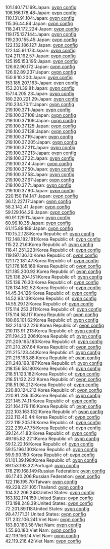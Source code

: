 101.140.171.169:Japan: [ovpn config](vpn/101_140_171_169.ovpn)  
106.166.178.48:Japan: [ovpn config](vpn/106_166_178_48.ovpn)  
110.131.91.104:Japan: [ovpn config](vpn/110_131_91_104.ovpn)  
115.36.44.84:Japan: [ovpn config](vpn/115_36_44_84.ovpn)  
118.241.172.224:Japan: [ovpn config](vpn/118_241_172_224.ovpn)  
119.175.137.144:Japan: [ovpn config](vpn/119_175_137_144.ovpn)  
119.230.155.45:Japan: [ovpn config](vpn/119_230_155_45.ovpn)  
122.132.186.127:Japan: [ovpn config](vpn/122_132_186_127.ovpn)  
122.145.91.173:Japan: [ovpn config](vpn/122_145_91_173.ovpn)  
124.211.192.57:Japan: [ovpn config](vpn/124_211_192_57.ovpn)  
125.195.153.195:Japan: [ovpn config](vpn/125_195_153_195.ovpn)  
126.62.90.172:Japan: [ovpn config](vpn/126_62_90_172.ovpn)  
126.92.89.237:Japan: [ovpn config](vpn/126_92_89_237.ovpn)  
150.9.10.200:Japan: [ovpn config](vpn/150_9_10_200.ovpn)  
153.185.207.163:Japan: [ovpn config](vpn/153_185_207_163.ovpn)  
153.201.39.81:Japan: [ovpn config](vpn/153_201_39_81.ovpn)  
157.14.205.23:Japan: [ovpn config](vpn/157_14_205_23.ovpn)  
180.220.221.29:Japan: [ovpn config](vpn/180_220_221_29.ovpn)  
210.234.70.11:Japan: [ovpn config](vpn/210_234_70_11.ovpn)  
219.100.37.1:Japan: [ovpn config](vpn/219_100_37_1.ovpn)  
219.100.37.108:Japan: [ovpn config](vpn/219_100_37_108.ovpn)  
219.100.37.109:Japan: [ovpn config](vpn/219_100_37_109.ovpn)  
219.100.37.125:Japan: [ovpn config](vpn/219_100_37_125.ovpn)  
219.100.37.138:Japan: [ovpn config](vpn/219_100_37_138.ovpn)  
219.100.37.19:Japan: [ovpn config](vpn/219_100_37_19.ovpn)  
219.100.37.205:Japan: [ovpn config](vpn/219_100_37_205.ovpn)  
219.100.37.211:Japan: [ovpn config](vpn/219_100_37_211.ovpn)  
219.100.37.213:Japan: [ovpn config](vpn/219_100_37_213.ovpn)  
219.100.37.22:Japan: [ovpn config](vpn/219_100_37_22.ovpn)  
219.100.37.4:Japan: [ovpn config](vpn/219_100_37_4.ovpn)  
219.100.37.50:Japan: [ovpn config](vpn/219_100_37_50.ovpn)  
219.100.37.58:Japan: [ovpn config](vpn/219_100_37_58.ovpn)  
219.100.37.67:Japan: [ovpn config](vpn/219_100_37_67.ovpn)  
219.100.37.7:Japan: [ovpn config](vpn/219_100_37_7.ovpn)  
219.100.37.90:Japan: [ovpn config](vpn/219_100_37_90.ovpn)  
220.150.114.147:Japan: [ovpn config](vpn/220_150_114_147.ovpn)  
36.12.227.17:Japan: [ovpn config](vpn/36_12_227_17.ovpn)  
58.3.142.41:Japan: [ovpn config](vpn/58_3_142_41.ovpn)  
59.129.164.26:Japan: [ovpn config](vpn/59_129_164_26.ovpn)  
60.91.129.11:Japan: [ovpn config](vpn/60_91_129_11.ovpn)  
60.99.10.35:Japan: [ovpn config](vpn/60_99_10_35.ovpn)  
61.115.89.189:Japan: [ovpn config](vpn/61_115_89_189.ovpn)  
110.15.2.128:Korea Republic of: [ovpn config](vpn/110_15_2_128.ovpn)  
112.148.182.181:Korea Republic of: [ovpn config](vpn/112_148_182_181.ovpn)  
115.22.21.6:Korea Republic of: [ovpn config](vpn/115_22_21_6.ovpn)  
118.41.251.223:Korea Republic of: [ovpn config](vpn/118_41_251_223.ovpn)  
119.197.136.10:Korea Republic of: [ovpn config](vpn/119_197_136_10.ovpn)  
121.172.181.47:Korea Republic of: [ovpn config](vpn/121_172_181_47.ovpn)  
121.176.185.169:Korea Republic of: [ovpn config](vpn/121_176_185_169.ovpn)  
121.185.200.92:Korea Republic of: [ovpn config](vpn/121_185_200_92.ovpn)  
125.136.204.151:Korea Republic of: [ovpn config](vpn/125_136_204_151.ovpn)  
125.139.76.30:Korea Republic of: [ovpn config](vpn/125_139_76_30.ovpn)  
128.134.162.52:Korea Republic of: [ovpn config](vpn/128_134_162_52.ovpn)  
14.45.34.126:Korea Republic of: [ovpn config](vpn/14_45_34_126.ovpn)  
14.52.93.139:Korea Republic of: [ovpn config](vpn/14_52_93_139.ovpn)  
14.55.29.12:Korea Republic of: [ovpn config](vpn/14_55_29_12.ovpn)  
175.114.253.211:Korea Republic of: [ovpn config](vpn/175_114_253_211.ovpn)  
175.114.58.117:Korea Republic of: [ovpn config](vpn/175_114_58_117.ovpn)  
180.66.101.62:Korea Republic of: [ovpn config](vpn/180_66_101_62.ovpn)  
182.214.132.226:Korea Republic of: [ovpn config](vpn/182_214_132_226.ovpn)  
210.113.91.213:Korea Republic of: [ovpn config](vpn/210_113_91_213.ovpn)  
211.194.23.206:Korea Republic of: [ovpn config](vpn/211_194_23_206.ovpn)  
211.209.195.183:Korea Republic of: [ovpn config](vpn/211_209_195_183.ovpn)  
211.210.207.64:Korea Republic of: [ovpn config](vpn/211_210_207_64.ovpn)  
211.215.123.44:Korea Republic of: [ovpn config](vpn/211_215_123_44.ovpn)  
211.216.193.88:Korea Republic of: [ovpn config](vpn/211_216_193_88.ovpn)  
211.248.198.187:Korea Republic of: [ovpn config](vpn/211_248_198_187.ovpn)  
218.156.58.180:Korea Republic of: [ovpn config](vpn/218_156_58_180.ovpn)  
218.51.123.182:Korea Republic of: [ovpn config](vpn/218_51_123_182.ovpn)  
218.51.132.222:Korea Republic of: [ovpn config](vpn/218_51_132_222.ovpn)  
218.51.98.212:Korea Republic of: [ovpn config](vpn/218_51_98_212.ovpn)  
220.80.124.212:Korea Republic of: [ovpn config](vpn/220_80_124_212.ovpn)  
220.81.236.35:Korea Republic of: [ovpn config](vpn/220_81_236_35.ovpn)  
221.145.74.11:Korea Republic of: [ovpn config](vpn/221_145_74_11.ovpn)  
221.164.179.116:Korea Republic of: [ovpn config](vpn/221_164_179_116.ovpn)  
222.103.163.132:Korea Republic of: [ovpn config](vpn/222_103_163_132.ovpn)  
222.113.40.44:Korea Republic of: [ovpn config](vpn/222_113_40_44.ovpn)  
222.119.205.19:Korea Republic of: [ovpn config](vpn/222_119_205_19.ovpn)  
222.239.47.75:Korea Republic of: [ovpn config](vpn/222_239_47_75.ovpn)  
39.124.41.83:Korea Republic of: [ovpn config](vpn/39_124_41_83.ovpn)  
49.165.82.221:Korea Republic of: [ovpn config](vpn/49_165_82_221.ovpn)  
59.12.22.16:Korea Republic of: [ovpn config](vpn/59_12_22_16.ovpn)  
59.15.196.130:Korea Republic of: [ovpn config](vpn/59_15_196_130.ovpn)  
59.9.90.150:Korea Republic of: [ovpn config](vpn/59_9_90_150.ovpn)  
61.101.39.198:Korea Republic of: [ovpn config](vpn/61_101_39_198.ovpn)  
89.153.193.32:Portugal: [ovpn config](vpn/89_153_193_32.ovpn)  
178.219.168.149:Russian Federation: [ovpn config](vpn/178_219_168_149.ovpn)  
46.17.40.206:Russian Federation: [ovpn config](vpn/46_17_40_206.ovpn)  
122.116.195.70:Taiwan: [ovpn config](vpn/122_116_195_70.ovpn)  
49.228.231.105:Thailand: [ovpn config](vpn/49_228_231_105.ovpn)  
104.32.206.248:United States: [ovpn config](vpn/104_32_206_248.ovpn)  
163.182.174.159:United States: [ovpn config](vpn/163_182_174_159.ovpn)  
173.198.248.39:United States: [ovpn config](vpn/173_198_248_39.ovpn)  
72.201.89.118:United States: [ovpn config](vpn/72_201_89_118.ovpn)  
98.47.171.31:United States: [ovpn config](vpn/98_47_171_31.ovpn)  
171.232.106.241:Viet Nam: [ovpn config](vpn/171_232_106_241.ovpn)  
183.80.160.58:Viet Nam: [ovpn config](vpn/183_80_160_58.ovpn)  
1.55.90.180:Viet Nam: [ovpn config](vpn/1_55_90_180.ovpn)  
42.119.156.14:Viet Nam: [ovpn config](vpn/42_119_156_14.ovpn)  
42.119.216.42:Viet Nam: [ovpn config](vpn/42_119_216_42.ovpn)  
